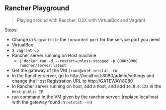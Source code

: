 Rancher Playground
---

> Playing around with Rancher.  OSX with VirtualBox and Vagrant

Steps:

- Change in `Vagrantfile` the `forwarded_port` for the service port you need
- VirtualBox
- `$ vagrant up`
- Rancher server running on Host machine
  * `$ docker run -d --restart=unless-stopped -p 8080:8080 rancher/server:latest`
- Get the gateway of the VM `[root@vm]# netstat -rn`
- In the Rancher server, go to http://localhost:8080/admin/settings and change the Host Registration URL to http://GATEWAY:8080
- In Rancher server running on host, add a host, and add `10.0.0.123` in the `Host public IP`
- run command in the VM given by the rancher server: (replace localhost with the gateway found in `netstat -rn`)
